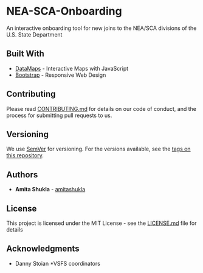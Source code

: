 # NEA-SCA-Onboarding

An interactive onboarding tool for new joins to the NEA/SCA divisions of the U.S. State Department

## Built With

* [DataMaps](http://www.datamaps.github.io) - Interactive Maps with JavaScript
* [Bootstrap](https://getbootstrap.com/) - Responsive Web Design

## Contributing

Please read [CONTRIBUTING.md](https://gist.github.com/PurpleBooth/b24679402957c63ec426) for details on our code of conduct, and the process for submitting pull requests to us.

## Versioning

We use [SemVer](http://semver.org/) for versioning. For the versions available, see the [tags on this repository](https://github.com/your/project/tags). 

## Authors

* **Amita Shukla** - [amitashukla](https://github.com/amitashukla)


## License

This project is licensed under the MIT License - see the [LICENSE.md](LICENSE.md) file for details

## Acknowledgments

* Danny Stoian
*VSFS coordinators


